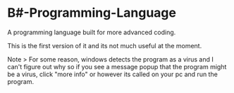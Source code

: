 # B#-Programming-Language

A programming language built for more advanced coding.

This is the first version of it and its not much useful at the moment.

Note > For some reason, windows detects the program as a virus and I can't figure out why so if you see a message popup that the program might be a virus, click "more info" or however its called on your pc and run the program.
